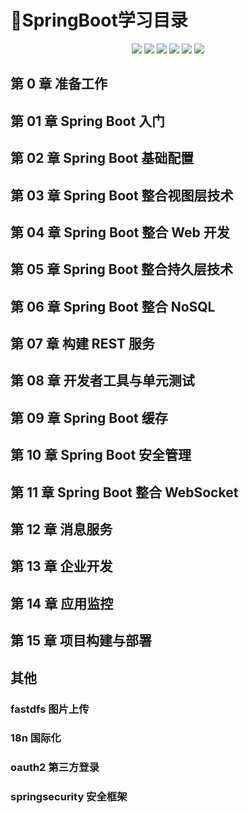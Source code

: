 # 📘SpringBoot学习目录

<p align="center">
  <a href="https://spring.io/projects/spring-boot"><img src="https://img.shields.io/badge/springboot-green?style=for-the-badge"></a>
  <a href="https://spring.io/projects/spring-security"><img src="https://img.shields.io/badge/springsecurity-yellow?style=for-the-badge"></a>
  <a href="https://spring.io/" target="_blank"><img src="https://img.shields.io/badge/spring-brightgreen?style=for-the-badge"></a>
  <a href="https://www.oracle.com/cn/java" target="_blank"><img src="https://img.shields.io/badge/java-blue?style=for-the-badge"></a>
  <a href="https://mybatis.org/mybatis-3/zh/index.html" target="_blank"><img src="https://img.shields.io/badge/mybatis-critical?style=for-the-badge"></a>
  <a href="https://www.mysql.com/cn/" target="_blank"><img src="https://img.shields.io/badge/mysql-9cf?style=for-the-badge"></a>
</p>

## 第 0 章 准备工作

## 第 01 章 Spring Boot 入门

## 第 02 章 Spring Boot 基础配置

## 第 03 章 Spring Boot 整合视图层技术

## 第 04 章 Spring Boot 整合 Web 开发

## 第 05 章 Spring Boot 整合持久层技术

## 第 06 章 Spring Boot 整合 NoSQL

## 第 07 章 构建 REST 服务

## 第 08 章 开发者工具与单元测试

## 第 09 章 Spring Boot 缓存

## 第 10 章 Spring Boot 安全管理

## 第 11 章 Spring Boot 整合 WebSocket

## 第 12 章 消息服务

## 第 13 章 企业开发

## 第 14 章 应用监控

## 第 15 章 项目构建与部署

## 其他

### fastdfs 图片上传

### 18n 国际化

### oauth2 第三方登录

### springsecurity 安全框架
